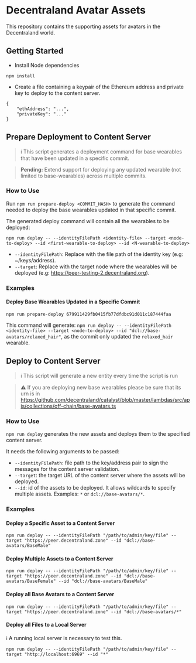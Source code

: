 # Decentraland Avatar Assets

This repository contains the supporting assets for avatars in the Decentraland world.

## Getting Started

- Install Node dependencies

```
npm install
```

- Create a file containing a keypair of the Ethereum address and private key to deploy to the content server.

```
{
    "ethAddress": "...",
    "privateKey": "..."
}
```

## Prepare Deployment to Content Server

> ℹ️ This script generates a deployment command for base wearables that have been updated in a specific commit.

> **Pending:** Extend support for deploying any updated wearable (not limited to base-wearables) across multiple commits.

### How to Use

Run `npm run prepare-deploy <COMMIT_HASH>` to generate the command needed to deploy the base wearables updated in that specific commit.

The generated deploy command will contain all the wearables to be deployed:


`npm run deploy -- --identityFilePath <identity-file> --target <node-to-deploy> --id <first-wearable-to-deploy> --id <N-wearable-to-deploy>`

- `--identityFilePath`: Replace with the file path of the identity key (e.g: ~/keys/address).
- `--target`: Replace with the target node where the wearables will be deployed (e.g: https://peer-testing-2.decentraland.org).

### Examples

#### Deploy Base Wearables Updated in a Specific Commit

```
npm run prepare-deploy 679911429fb0415fb77dfdbc91d011c187444faa
```

This command will generate: `npm run deploy -- --identityFilePath <identity-file> --target <node-to-deploy> --id "dcl://base-avatars/relaxed_hair"`, as the commit only updated the `relaxed_hair` wearable.

## Deploy to Content Server

> ℹ️ This script will generate a new entity every time the script is run

> ⚠️ If you are deploying new base wearables please be sure that its urn is in https://github.com/decentraland/catalyst/blob/master/lambdas/src/apis/collections/off-chain/base-avatars.ts

### How to Use

`npm run deploy` generates the new assets and deploys them to the specified content server.

It needs the following arguments to be passed:

- `--identityFilePath`: file path to the key/address pair to sign the messages for the content server validation.
- `--target`: the target URL of the content server where the assets will be deployed.
- `--id`: id of the assets to be deployed. It allows wildcards to specify multiple assets. Examples: `*` or `dcl://base-avatars/*`.

### Examples

#### Deploy a Specific Asset to a Content Server

```
npm run deploy -- --identityFilePath "/path/to/admin/key/file" --target "https://peer.decentraland.zone" --id "dcl://base-avatars/BaseMale"
```

#### Deploy Multiple Assets to a Content Server

```
npm run deploy -- --identityFilePath "/path/to/admin/key/file" --target "https://peer.decentraland.zone" --id "dcl://base-avatars/BaseFemale" --id "dcl://base-avatars/BaseMale"
```

#### Deploy all Base Avatars to a Content Server

```
npm run deploy -- --identityFilePath "/path/to/admin/key/file" --target "https://peer.decentraland.zone" --id "dcl://base-avatars/*"
```

#### Deploy all Files to a Local Server

ℹ️ A running local server is necessary to test this.

```
npm run deploy -- --identityFilePath "/path/to/admin/key/file" --target "http://localhost:6969" --id "*"
```
